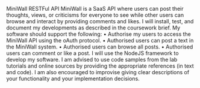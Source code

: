 MiniWall RESTFul API
MiniWall is a SaaS API where users can post their thoughts, views, or
criticisms for everyone to see while other users can browse and interact
by providing comments and likes.
I will install, test, and document my developments as described
in the coursework brief. My software should support the following:
• Authorise my users to access the MiniWall API using the oAuth
protocol.
• Authorised users can post a text in the MiniWall system.
• Authorised users can browse all posts.
• Authorised users can comment or like a post.
I will use the NodeJS framework to develop my software. I am advised
to use code samples from the lab tutorials and online sources by
providing the appropriate references (in text and code). I am also
encouraged to improvise giving clear descriptions of your functionality
and your implementation decisions.
